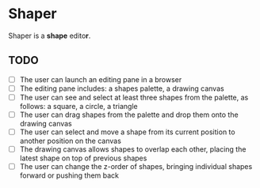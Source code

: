 # Shaper

Shaper is a **shape** edito**r**.

## TODO

- [ ] The user can launch an editing pane in a browser
- [ ] The editing pane includes: a shapes palette, a drawing canvas
- [ ] The user can see and select at least three shapes from the palette, as follows: a square, a circle, a triangle
- [ ] The user can drag shapes from the palette and drop them onto the drawing canvas
- [ ] The user can select and move a shape from its current position to another position on the canvas
- [ ] The drawing canvas allows shapes to overlap each other, placing the latest shape on top of previous shapes
- [ ] The user can change the z-order of shapes, bringing individual shapes forward or pushing them back
